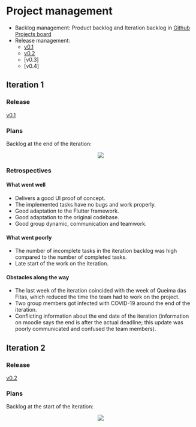 # Project management

- Backlog management: Product backlog and Iteration backlog in [Github Projects board](https://github.com/LEIC-ES-2021-22/3LEIC04T2/projects/1?query=is%3Aopen+sort%3Aupdated-desc)
- Release management:
    - [v0.1](https://github.com/LEIC-ES-2021-22/3LEIC04T2/releases/tag/v0.1)
    - [v0.2](https://github.com/LEIC-ES-2021-22/3LEIC04T2/releases/tag/v0.2)
    - [v0.3]
    - [v0.4]

## Iteration 1

### Release

[v0.1](https://github.com/LEIC-ES-2021-22/3LEIC04T2/releases/tag/v0.1)

### Plans

Backlog at the end of the iteration:

<p align="center" justify="center">
    <img src="https://github.com/LEIC-ES-2021-22/3LEIC04T2/blob/main/images/backlog1_end.png"/>
</p>

### Retrospectives

#### What went well

- Delivers a good UI proof of concept.
- The implemented tasks have no bugs and work properly.
- Good adaptation to the Flutter framework.
- Good adaptation to the original codebase.
- Good group dynamic, communication and teamwork.

#### What went poorly

- The number of incomplete tasks in the iteration backlog was high compared to the number of completed tasks.
- Late start of the work on the iteration.

#### Obstacles along the way

- The last week of the iteration coincided with the week of Queima das Fitas, which reduced the time the team had to work on the project.
- Two group members got infected with COVID-19 around the end of the iteration.
- Conflicting information about the end date of the iteration (information on moodle says the end is after the actual deadline; this update was poorly communicated and confused the team members).

## Iteration 2

### Release

[v0.2](https://github.com/LEIC-ES-2021-22/3LEIC04T2/releases/tag/v0.2)

### Plans

Backlog at the start of the iteration:

<p align="center" justify="center">
    <img src="https://github.com/LEIC-ES-2021-22/3LEIC04T2/blob/main/images/backlog2_start.png"/>
</p>

